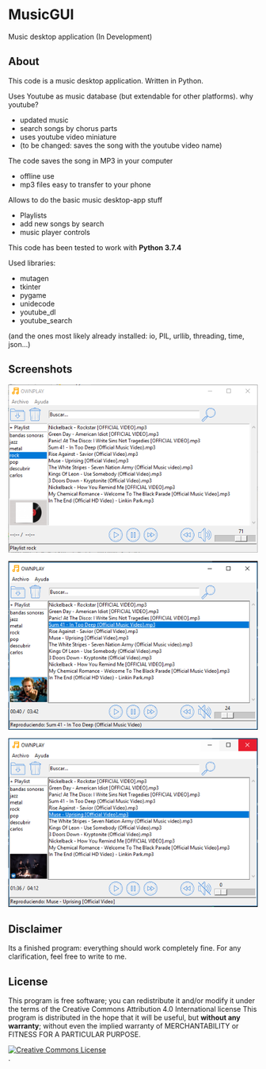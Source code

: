 # MusicGUI
Music desktop application (In Development)

## About
This code is a music desktop application. Written in Python.

Uses Youtube as music database (but extendable for other platforms). why youtube?
* updated music
* search songs by chorus parts
* uses youtube video miniature
* (to be changed: saves the song with the youtube video name)

The code saves the song in MP3 in your computer
* offline use
* mp3 files easy to transfer to your phone

Allows to do the basic music desktop-app stuff
* Playlists
* add new songs by search
* music player controls

This code has been tested to work with **Python 3.7.4**

Used libraries:
* mutagen
* tkinter
* pygame
* unidecode
* youtube_dl
* youtube_search

(and the ones most likely already installed: io, PIL, urllib, threading, time, json...)


## Screenshots
![alt text](https://github.com/CarlosRguez/MusicGUI/blob/main/screenshots/3.PNG?raw=true)

![alt text](https://github.com/CarlosRguez/MusicGUI/blob/main/screenshots/2.PNG?raw=true)

![alt text](https://github.com/CarlosRguez/MusicGUI/blob/main/screenshots/1.PNG?raw=true)

## Disclaimer
Its a finished program: everything should work completely fine. For any clarification, feel free to write to me.

## License
This program is free software; you can redistribute it and/or modify it under the terms of the Creative Commons Attribution 4.0 International license
This program is distributed in the hope that it will be useful, but **without any warranty**; without even the implied warranty of MERCHANTABILITY or FITNESS FOR A PARTICULAR PURPOSE.
  
 <a rel="license" href="http://creativecommons.org/licenses/by/4.0/"><img alt="Creative Commons License" style="border-width:0" src="https://i.creativecommons.org/l/by/4.0/88x31.png" /></a><br /></a>.
